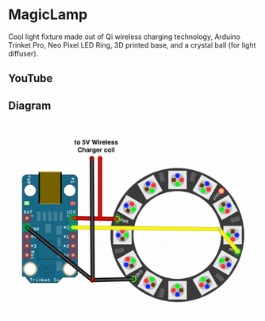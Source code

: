 # MagicLamp
Cool light fixture made out of Qi wireless charging technology, Arduino Trinket Pro, Neo Pixel LED Ring, 3D printed base, and a crystal ball (for light diffuser).

## YouTube


## Diagram

![Diagram](/Magic-Lamp.png?raw=true "Diagram")
